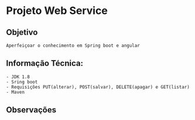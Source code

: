 # Projeto Web Service

## Objetivo
```
Aperfeiçoar o conhecimento em Spring boot e angular
```
##  Informação Técnica:
```
- JDK 1.8
- Sring boot
- Requisições PUT(alterar), POST(salvar), DELETE(apagar) e GET(listar)
- Maven
```
## Observações
```
```
